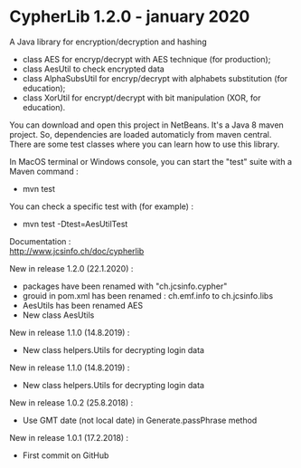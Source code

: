 # CypherLib 1.2.0 - january 2020
A Java library for encryption/decryption and hashing
- class AES for encryp/decrypt with AES technique (for production);
- class AesUtil to check encrypted data
- class AlphaSubsUtil for encryp/decrypt with alphabets substitution (for education);
- class XorUtil for encrypt/decrypt with bit manipulation (XOR, for education).

You can download and open this project in NetBeans. It's a Java 8 maven project. So, dependencies are loaded automaticly from maven central. There are some test classes where you can learn how to use this library.

In MacOS terminal or Windows console, you can start the "test" suite with a Maven command :
- mvn test

You can check a specific test with (for example) :
- mvn test -Dtest=AesUtilTest

Documentation :<br>
    http://www.jcsinfo.ch/doc/cypherlib<br>

New in release 1.2.0 (22.1.2020) :
* packages have been renamed with "ch.jcsinfo.cypher"
* grouid in pom.xml has been renamed : ch.emf.info to ch.jcsinfo.libs
* AesUtils has been renamed AES
* New class AesUtils

New in release 1.1.0 (14.8.2019) :
* New class helpers.Utils for decrypting login data

New in release 1.1.0 (14.8.2019) :
* New class helpers.Utils for decrypting login data

New in release 1.0.2 (25.8.2018) :
* Use GMT date (not local date) in Generate.passPhrase method

New in release 1.0.1 (17.2.2018) :
* First commit on GitHub
 
